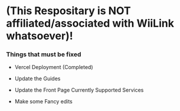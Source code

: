# (This Respositary is NOT affiliated/associated with WiiLink whatsoever)!

### Things that must be fixed

- Vercel Deployment (Completed)

- Update the Guides

- Update the Front Page Currently Supported Services

- Make some Fancy edits
